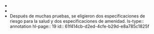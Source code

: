 - <object data="G:/Otros ordenadores/Mi Ordenador/Habilidades/Universidad/Opta I\Papers/Boxal_et_al-2005-The-impact-of-oil (1).pdf" width="100%" height="800px"></object>
-
- Después de muchas pruebas, se eligieron   dos   especificaciones   de   riesgo   para   la   salud   y   dos   especificaciones   de   amenidad.
  ls-type:: annotation
  hl-page:: 19
  id:: 61f414cb-d2ed-4cfe-b29d-e8a785c1825f